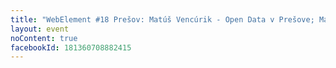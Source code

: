 ```yaml
---
title: "WebElement #18 Prešov: Matúš Vencúrik - Open Data v Prešove; Matej Lukáč - MDH Prešov a Open Data "
layout: event
noContent: true
facebookId: 181360708882415
---
```

